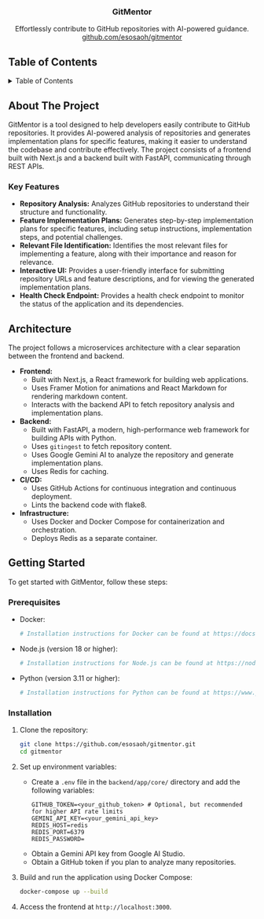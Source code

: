 <div align="center">
 
<h3 align="center">GitMentor</h3>

  <p align="center">
    Effortlessly contribute to GitHub repositories with AI-powered guidance.
    <br />
     <a href="https://github.com/esosaoh/gitmentor">github.com/esosaoh/gitmentor</a>
  </p>
</div>

## Table of Contents

<details>
  <summary>Table of Contents</summary>
  <ol>
    <li>
      <a href="#about-the-project">About The Project</a>
      <ul>
        <li><a href="#key-features">Key Features</a></li>
      </ul>
    </li>
    <li><a href="#architecture">Architecture</a></li>
    <li>
      <a href="#getting-started">Getting Started</a>
      <ul>
        <li><a href="#prerequisites">Prerequisites</a></li>
        <li><a href="#installation">Installation</a></li>
      </ul>
    </li>
    <li><a href="#acknowledgments">Acknowledgments</a></li>
  </ol>
</details>

## About The Project

GitMentor is a tool designed to help developers easily contribute to GitHub repositories. It provides AI-powered analysis of repositories and generates implementation plans for specific features, making it easier to understand the codebase and contribute effectively. The project consists of a frontend built with Next.js and a backend built with FastAPI, communicating through REST APIs.

### Key Features

- **Repository Analysis:** Analyzes GitHub repositories to understand their structure and functionality.
- **Feature Implementation Plans:** Generates step-by-step implementation plans for specific features, including setup instructions, implementation steps, and potential challenges.
- **Relevant File Identification:** Identifies the most relevant files for implementing a feature, along with their importance and reason for relevance.
- **Interactive UI:** Provides a user-friendly interface for submitting repository URLs and feature descriptions, and for viewing the generated implementation plans.
- **Health Check Endpoint:** Provides a health check endpoint to monitor the status of the application and its dependencies.

## Architecture

The project follows a microservices architecture with a clear separation between the frontend and backend.

- **Frontend:**
    - Built with Next.js, a React framework for building web applications.
    - Uses Framer Motion for animations and React Markdown for rendering markdown content.
    - Interacts with the backend API to fetch repository analysis and implementation plans.
- **Backend:**
    - Built with FastAPI, a modern, high-performance web framework for building APIs with Python.
    - Uses `gitingest` to fetch repository content.
    - Uses Google Gemini AI to analyze the repository and generate implementation plans.
    - Uses Redis for caching.
- **CI/CD:**
    - Uses GitHub Actions for continuous integration and continuous deployment.
    - Lints the backend code with flake8.
- **Infrastructure:**
    - Uses Docker and Docker Compose for containerization and orchestration.
    - Deploys Redis as a separate container.

## Getting Started

To get started with GitMentor, follow these steps:

### Prerequisites

- Docker:
  ```sh
  # Installation instructions for Docker can be found at https://docs.docker.com/get-docker/
  ```
- Node.js (version 18 or higher):
  ```sh
  # Installation instructions for Node.js can be found at https://nodejs.org/
  ```
- Python (version 3.11 or higher):
  ```sh
  # Installation instructions for Python can be found at https://www.python.org/
  ```

### Installation

1. Clone the repository:
   ```sh
   git clone https://github.com/esosaoh/gitmentor.git
   cd gitmentor
   ```

2. Set up environment variables:
   - Create a `.env` file in the `backend/app/core/` directory and add the following variables:
     ```
     GITHUB_TOKEN=<your_github_token> # Optional, but recommended for higher API rate limits
     GEMINI_API_KEY=<your_gemini_api_key>
     REDIS_HOST=redis
     REDIS_PORT=6379
     REDIS_PASSWORD=
     ```
   - Obtain a Gemini API key from Google AI Studio.
   - Obtain a GitHub token if you plan to analyze many repositories.

3. Build and run the application using Docker Compose:
   ```sh
   docker-compose up --build
   ```

4. Access the frontend at `http://localhost:3000`.

